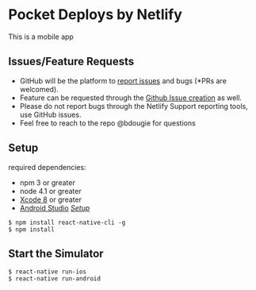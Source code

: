 # Pocket Deploys by Netlify

This is a mobile app

## Issues/Feature Requests
 
 - GitHub will be the platform to [report issues](https://github.com/bdougie/BlocMessenger/issues/new) and bugs (*PRs are welcomed).
 - Feature can be requested through the [Github Issue creation](https://github.com/bdougie/pocketdeploys/issues/new) as well.
 - Please do not report bugs through the Netlify Support reporting tools, use GitHub issues. 
 - Feel free to reach to the repo @bdougie for questions
 
 ## Setup
 required dependencies:
 - npm 3 or greater
 - node 4.1 or greater
 - [Xcode 8](https://itunes.apple.com/us/app/xcode/id497799835?mt=12) or greater 
 - [Android Studio](https://developer.android.com/studio/index.html) *[Setup](https://medium.com/@deepak.gulati/running-react-native-app-on-the-android-emulator-11bf309443eb#.v0ym11uhg)*
 
 ```
 $ npm install react-native-cli -g
 $ npm install 
 ```
 
 ## Start the Simulator
 
 ```
 $ react-native run-ios
 $ react-native run-android
 ```
 
